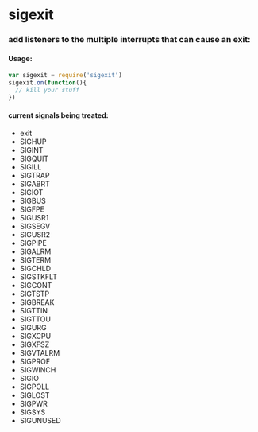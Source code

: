 # sigexit
### add listeners to the multiple interrupts that can cause an exit:

#### Usage:
```javascript
var sigexit = require('sigexit')
sigexit.on(function(){
  // kill your stuff
})
```

#### current signals being treated:
- exit
- SIGHUP
- SIGINT
- SIGQUIT
- SIGILL
- SIGTRAP
- SIGABRT
- SIGIOT
- SIGBUS
- SIGFPE
- SIGUSR1
- SIGSEGV
- SIGUSR2
- SIGPIPE
- SIGALRM
- SIGTERM
- SIGCHLD
- SIGSTKFLT
- SIGCONT
- SIGTSTP
- SIGBREAK
- SIGTTIN
- SIGTTOU
- SIGURG
- SIGXCPU
- SIGXFSZ
- SIGVTALRM
- SIGPROF
- SIGWINCH
- SIGIO
- SIGPOLL
- SIGLOST
- SIGPWR
- SIGSYS
- SIGUNUSED
